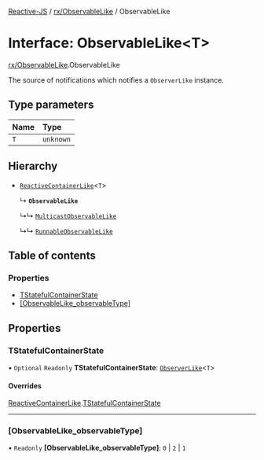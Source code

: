[Reactive-JS](../README.md) / [rx/ObservableLike](../modules/rx_ObservableLike.md) / ObservableLike

# Interface: ObservableLike<T\>

[rx/ObservableLike](../modules/rx_ObservableLike.md).ObservableLike

The source of notifications which notifies a `ObserverLike` instance.

## Type parameters

| Name | Type |
| :------ | :------ |
| `T` | `unknown` |

## Hierarchy

- [`ReactiveContainerLike`](rx_ReactiveContainerLike.ReactiveContainerLike.md)<`T`\>

  ↳ **`ObservableLike`**

  ↳↳ [`MulticastObservableLike`](rx_MulticastObservableLike.MulticastObservableLike.md)

  ↳↳ [`RunnableObservableLike`](rx_RunnableObservableLike.RunnableObservableLike.md)

## Table of contents

### Properties

- [TStatefulContainerState](rx_ObservableLike.ObservableLike.md#tstatefulcontainerstate)
- [[ObservableLike\_observableType]](rx_ObservableLike.ObservableLike.md#[observablelike_observabletype])

## Properties

### TStatefulContainerState

• `Optional` `Readonly` **TStatefulContainerState**: [`ObserverLike`](rx_ObserverLike.ObserverLike.md)<`T`\>

#### Overrides

[ReactiveContainerLike](rx_ReactiveContainerLike.ReactiveContainerLike.md).[TStatefulContainerState](rx_ReactiveContainerLike.ReactiveContainerLike.md#tstatefulcontainerstate)

___

### [ObservableLike\_observableType]

• `Readonly` **[ObservableLike\_observableType]**: ``0`` \| ``2`` \| ``1``
